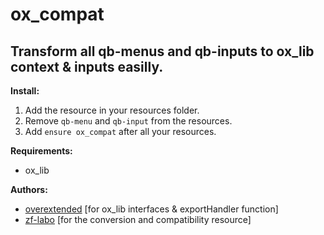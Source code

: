# ox_compat
## Transform all qb-menus and qb-inputs to ox_lib context & inputs easilly.


**Install:**
1. Add the resource in your resources folder.
2. Remove `qb-menu` and `qb-input` from the resources.
3. Add `ensure ox_compat` after all your resources.


**Requirements:**
- ox_lib


**Authors:**
- [overextended](https://github.com/overextended) [for ox_lib interfaces & exportHandler function]
- [zf-labo](https://github.com/zf-labo) [for the conversion and compatibility resource]
